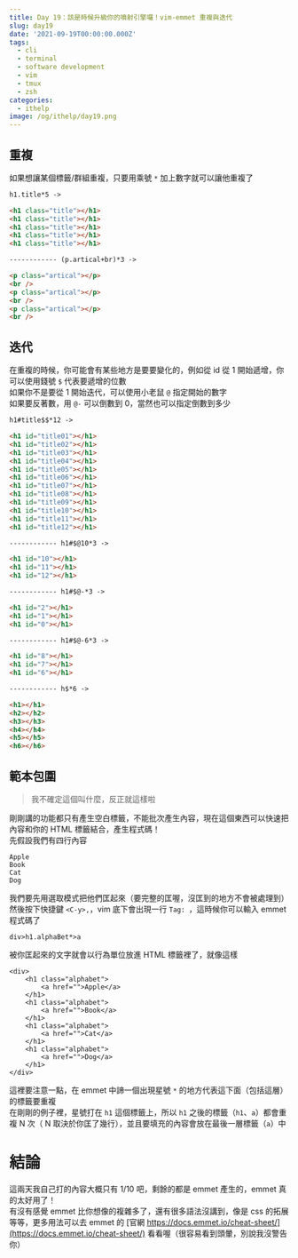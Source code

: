 ```yaml
---
title: Day 19：該是時候升級你的噴射引擎囉！vim-emmet 重複與迭代
slug: day19
date: '2021-09-19T00:00:00.000Z'
tags:
  - cli
  - terminal
  - software development
  - vim
  - tmux
  - zsh
categories:
  - ithelp
image: /og/ithelp/day19.png
---
```


## 重複

如果想讓某個標籤/群組重複，只要用乘號 `*` 加上數字就可以讓他重複了

```html
h1.title*5 ->

<h1 class="title"></h1>
<h1 class="title"></h1>
<h1 class="title"></h1>
<h1 class="title"></h1>
<h1 class="title"></h1>

------------ (p.artical+br)*3 ->

<p class="artical"></p>
<br />
<p class="artical"></p>
<br />
<p class="artical"></p>
<br />
```

## 迭代

在重複的時候，你可能會有某些地方是要要變化的，例如從 id 從 1 開始遞增，你可以使用錢號 `$` 代表要遞增的位數  
如果你不是要從 1 開始迭代，可以使用小老鼠 `@` 指定開始的數字  
如果要反著數，用 `@-` 可以倒數到 0，當然也可以指定倒數到多少

```html
h1#title$$*12 ->

<h1 id="title01"></h1>
<h1 id="title02"></h1>
<h1 id="title03"></h1>
<h1 id="title04"></h1>
<h1 id="title05"></h1>
<h1 id="title06"></h1>
<h1 id="title07"></h1>
<h1 id="title08"></h1>
<h1 id="title09"></h1>
<h1 id="title10"></h1>
<h1 id="title11"></h1>
<h1 id="title12"></h1>

------------ h1#$@10*3 ->

<h1 id="10"></h1>
<h1 id="11"></h1>
<h1 id="12"></h1>

------------ h1#$@-*3 ->

<h1 id="2"></h1>
<h1 id="1"></h1>
<h1 id="0"></h1>

------------ h1#$@-6*3 ->

<h1 id="8"></h1>
<h1 id="7"></h1>
<h1 id="6"></h1>

------------ h$*6 ->

<h1></h1>
<h2></h2>
<h3></h3>
<h4></h4>
<h5></h5>
<h6></h6>
```

## 範本包圍

> 我不確定這個叫什麼，反正就這樣啦

剛剛講的功能都只有產生空白標籤，不能批次產生內容，現在這個東西可以快速把內容和你的 HTML 標籤結合，產生程式碼！  
先假設我們有四行內容

```
Apple
Book
Cat
Dog
```

我們要先用選取模式把他們匡起來（要完整的匡喔，沒匡到的地方不會被處理到）  
然後按下快捷鍵 `<C-y>,`，vim 底下會出現一行 `Tag: `，這時候你可以輸入 emmet 程式碼了

```
div>h1.alphaBet*>a
```

被你匡起來的文字就會以行為單位放進 HTML 標籤裡了，就像這樣

```
<div>
	<h1 class="alphabet">
		<a href="">Apple</a>
	</h1>
	<h1 class="alphabet">
		<a href="">Book</a>
	</h1>
	<h1 class="alphabet">
		<a href="">Cat</a>
	</h1>
	<h1 class="alphabet">
		<a href="">Dog</a>
	</h1>
</div>
```

這裡要注意一點，在 emmet 中諦一個出現星號 `*` 的地方代表這下面（包括這層）的標籤要重複  
在剛剛的例子裡，星號打在 `h1` 這個標籤上，所以 `h1` 之後的標籤（`h1`、`a`）都會重複 N 次（ N 取決於你匡了幾行），並且要填充的內容會放在最後一層標籤（`a`）中

# 結論

這兩天我自己打的內容大概只有 1/10 吧，剩餘的都是 emmet 產生的，emmet 真的太好用了！  
有沒有感覺 emmet 比你想像的複雜多了，還有很多語法沒講到，像是 css 的拓展等等，更多用法可以去 emmet 的 [官網 https://docs.emmet.io/cheat-sheet/](https://docs.emmet.io/cheat-sheet/) 看看喔（很容易看到頭暈，別說我沒警告你）
